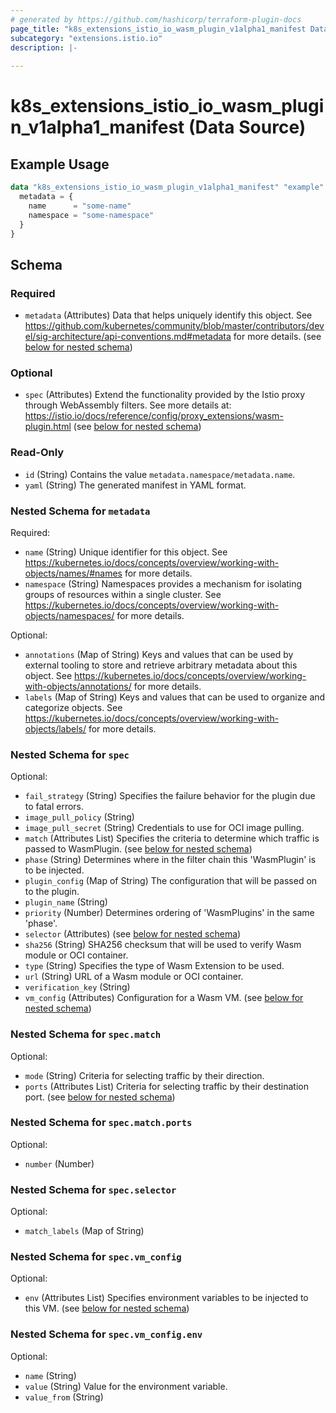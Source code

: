 ```yaml
---
# generated by https://github.com/hashicorp/terraform-plugin-docs
page_title: "k8s_extensions_istio_io_wasm_plugin_v1alpha1_manifest Data Source - terraform-provider-k8s"
subcategory: "extensions.istio.io"
description: |-
  
---
```


# k8s_extensions_istio_io_wasm_plugin_v1alpha1_manifest (Data Source)



## Example Usage

```terraform
data "k8s_extensions_istio_io_wasm_plugin_v1alpha1_manifest" "example" {
  metadata = {
    name      = "some-name"
    namespace = "some-namespace"
  }
}
```

<!-- schema generated by tfplugindocs -->
## Schema

### Required

- `metadata` (Attributes) Data that helps uniquely identify this object. See https://github.com/kubernetes/community/blob/master/contributors/devel/sig-architecture/api-conventions.md#metadata for more details. (see [below for nested schema](#nestedatt--metadata))

### Optional

- `spec` (Attributes) Extend the functionality provided by the Istio proxy through WebAssembly filters. See more details at: https://istio.io/docs/reference/config/proxy_extensions/wasm-plugin.html (see [below for nested schema](#nestedatt--spec))

### Read-Only

- `id` (String) Contains the value `metadata.namespace/metadata.name`.
- `yaml` (String) The generated manifest in YAML format.

<a id="nestedatt--metadata"></a>
### Nested Schema for `metadata`

Required:

- `name` (String) Unique identifier for this object. See https://kubernetes.io/docs/concepts/overview/working-with-objects/names/#names for more details.
- `namespace` (String) Namespaces provides a mechanism for isolating groups of resources within a single cluster. See https://kubernetes.io/docs/concepts/overview/working-with-objects/namespaces/ for more details.

Optional:

- `annotations` (Map of String) Keys and values that can be used by external tooling to store and retrieve arbitrary metadata about this object. See https://kubernetes.io/docs/concepts/overview/working-with-objects/annotations/ for more details.
- `labels` (Map of String) Keys and values that can be used to organize and categorize objects. See https://kubernetes.io/docs/concepts/overview/working-with-objects/labels/ for more details.


<a id="nestedatt--spec"></a>
### Nested Schema for `spec`

Optional:

- `fail_strategy` (String) Specifies the failure behavior for the plugin due to fatal errors.
- `image_pull_policy` (String)
- `image_pull_secret` (String) Credentials to use for OCI image pulling.
- `match` (Attributes List) Specifies the criteria to determine which traffic is passed to WasmPlugin. (see [below for nested schema](#nestedatt--spec--match))
- `phase` (String) Determines where in the filter chain this 'WasmPlugin' is to be injected.
- `plugin_config` (Map of String) The configuration that will be passed on to the plugin.
- `plugin_name` (String)
- `priority` (Number) Determines ordering of 'WasmPlugins' in the same 'phase'.
- `selector` (Attributes) (see [below for nested schema](#nestedatt--spec--selector))
- `sha256` (String) SHA256 checksum that will be used to verify Wasm module or OCI container.
- `type` (String) Specifies the type of Wasm Extension to be used.
- `url` (String) URL of a Wasm module or OCI container.
- `verification_key` (String)
- `vm_config` (Attributes) Configuration for a Wasm VM. (see [below for nested schema](#nestedatt--spec--vm_config))

<a id="nestedatt--spec--match"></a>
### Nested Schema for `spec.match`

Optional:

- `mode` (String) Criteria for selecting traffic by their direction.
- `ports` (Attributes List) Criteria for selecting traffic by their destination port. (see [below for nested schema](#nestedatt--spec--match--ports))

<a id="nestedatt--spec--match--ports"></a>
### Nested Schema for `spec.match.ports`

Optional:

- `number` (Number)



<a id="nestedatt--spec--selector"></a>
### Nested Schema for `spec.selector`

Optional:

- `match_labels` (Map of String)


<a id="nestedatt--spec--vm_config"></a>
### Nested Schema for `spec.vm_config`

Optional:

- `env` (Attributes List) Specifies environment variables to be injected to this VM. (see [below for nested schema](#nestedatt--spec--vm_config--env))

<a id="nestedatt--spec--vm_config--env"></a>
### Nested Schema for `spec.vm_config.env`

Optional:

- `name` (String)
- `value` (String) Value for the environment variable.
- `value_from` (String)
